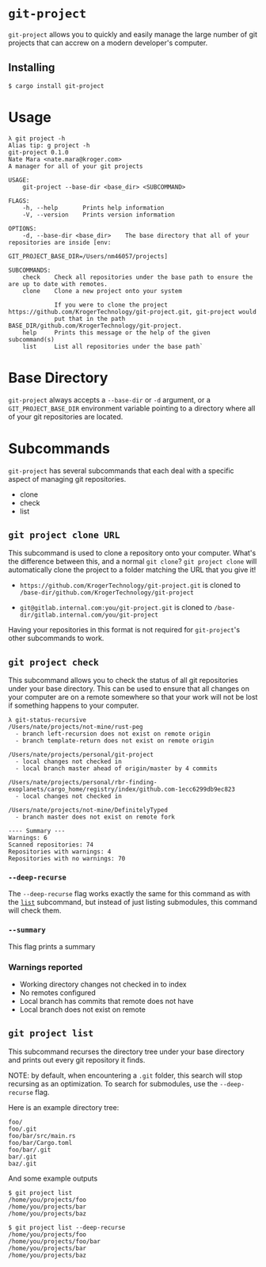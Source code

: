 # `git-project`

`git-project` allows you to quickly and easily manage the large number of git
projects that can accrew on a modern developer's computer.

## Installing

```
$ cargo install git-project
```

# Usage

```
λ git project -h
Alias tip: g project -h
git-project 0.1.0
Nate Mara <nate.mara@kroger.com>
A manager for all of your git projects

USAGE:
    git-project --base-dir <base_dir> <SUBCOMMAND>

FLAGS:
    -h, --help       Prints help information
    -V, --version    Prints version information

OPTIONS:
    -d, --base-dir <base_dir>    The base directory that all of your repositories are inside [env:
                                 GIT_PROJECT_BASE_DIR=/Users/nm46057/projects]

SUBCOMMANDS:
    check    Check all repositories under the base path to ensure the are up to date with remotes.
    clone    Clone a new project onto your system

             If you were to clone the project https://github.com/KrogerTechnology/git-project.git, git-project would
             put that in the path BASE_DIR/github.com/KrogerTechnology/git-project.
    help     Prints this message or the help of the given subcommand(s)
    list     List all repositories under the base path`
```

# Base Directory

`git-project` always accepts a `--base-dir` or `-d` argument, or a
`GIT_PROJECT_BASE_DIR` environment variable pointing to a directory where all
of your git repositories are located.

# Subcommands

`git-project` has several subcommands that each deal with a specific aspect
of managing git repositories.

- clone
- check
- list

## `git project clone URL`

This subcommand is used to clone a repository onto your computer. What's the
difference between this, and a normal `git clone`? `git project clone` will
automatically clone the project to a folder matching the URL that you give it!

- `https://github.com/KrogerTechnology/git-project.git` is cloned to
  `/base-dir/github.com/KrogerTechnology/git-project`

- `git@gitlab.internal.com:you/git-project.git` is cloned to
  `/base-dir/gitlab.internal.com/you/git-project`

Having your repositories in this format is not required for `git-project`'s
other subcommands to work.

## `git project check`

This subcommand allows you to check the status of all git repositories under
your base directory. This can be used to ensure that all changes on your
computer are on a remote somewhere so that your work will not be lost if
something happens to your computer.

```
λ git-status-recursive
/Users/nate/projects/not-mine/rust-peg
  - branch left-recursion does not exist on remote origin
  - branch template-return does not exist on remote origin

/Users/nate/projects/personal/git-project
  - local changes not checked in
  - local branch master ahead of origin/master by 4 commits

/Users/nate/projects/personal/rbr-finding-exoplanets/cargo_home/registry/index/github.com-1ecc6299db9ec823
  - local changes not checked in

/Users/nate/projects/not-mine/DefinitelyTyped
  - branch master does not exist on remote fork

---- Summary ---
Warnings: 6
Scanned repositories: 74
Repositories with warnings: 4
Repositories with no warnings: 70
```

### `--deep-recurse`

The `--deep-recurse` flag works exactly the same for this command as with the
[`list`](#git-project-list) subcommand, but instead of just listing
submodules, this command will check them.

### `--summary`

This flag prints a summary

### Warnings reported

- Working directory changes not checked in to index
- No remotes configured
- Local branch has commits that remote does not have
- Local branch does not exist on remote

## `git project list`

This subcommand recurses the directory tree under your base directory and
prints out every git repository it finds.

NOTE: by default, when encountering a `.git` folder, this search will stop
recursing as an optimization. To search for submodules, use the
`--deep-recurse` flag.

Here is an example directory tree:

```
foo/
foo/.git
foo/bar/src/main.rs
foo/bar/Cargo.toml
foo/bar/.git
bar/.git
baz/.git
```

And some example outputs

```
$ git project list
/home/you/projects/foo
/home/you/projects/bar
/home/you/projects/baz

$ git project list --deep-recurse
/home/you/projects/foo
/home/you/projects/foo/bar
/home/you/projects/bar
/home/you/projects/baz
```
